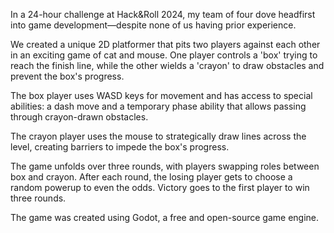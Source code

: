 In a 24-hour challenge at Hack&Roll 2024, my team of four dove headfirst into game development—despite none of us having prior experience.

We created a unique 2D platformer that pits two players against each other in an exciting game of cat and mouse. One player controls a 'box' trying to reach the finish line, while the other wields a 'crayon' to draw obstacles and prevent the box's progress.

The box player uses WASD keys for movement and has access to special abilities: a dash move and a temporary phase ability that allows passing through crayon-drawn obstacles.

The crayon player uses the mouse to strategically draw lines across the level, creating barriers to impede the box's progress.

The game unfolds over three rounds, with players swapping roles between box and crayon. After each round, the losing player gets to choose a random powerup to even the odds. Victory goes to the first player to win three rounds.

The game was created using Godot, a free and open-source game engine.